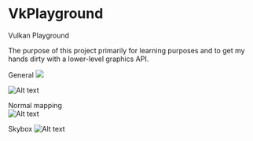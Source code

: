 # VkPlayground
Vulkan Playground  
    
The purpose of this project primarily for learning purposes and to get my hands dirty with a lower-level graphics API. 

General
![](Animation.gif)  
  
![Alt text](pic1.png?raw=true "General")
  
Normal mapping  
![Alt text](normal.png?raw=true "Normal")
  
Skybox
![Alt text](skybox.png?raw=true "Skybox")


